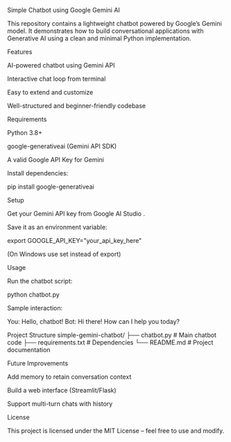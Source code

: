 Simple Chatbot using Google Gemini AI

This repository contains a lightweight chatbot powered by Google’s Gemini model. It demonstrates how to build conversational applications with Generative AI using a clean and minimal Python implementation.

Features

AI-powered chatbot using Gemini API

Interactive chat loop from terminal

Easy to extend and customize

Well-structured and beginner-friendly codebase

Requirements

Python 3.8+

google-generativeai (Gemini API SDK)

A valid Google API Key for Gemini

Install dependencies:

pip install google-generativeai

Setup

Get your Gemini API key from Google AI Studio
.

Save it as an environment variable:

export GOOGLE_API_KEY="your_api_key_here"


(On Windows use set instead of export)

Usage

Run the chatbot script:

python chatbot.py


Sample interaction:

You: Hello, chatbot!
Bot: Hi there! How can I help you today?

Project Structure
simple-gemini-chatbot/
 ├── chatbot.py        # Main chatbot code
 ├── requirements.txt  # Dependencies
 └── README.md         # Project documentation

Future Improvements

Add memory to retain conversation context

Build a web interface (Streamlit/Flask)

Support multi-turn chats with history

License

This project is licensed under the MIT License – feel free to use and modify.
